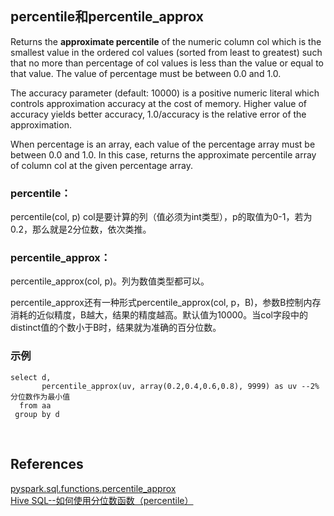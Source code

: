 ## percentile和percentile_approx
Returns the **approximate percentile** of the numeric column col which is the smallest value in the ordered col values (sorted from least to greatest) such that no more than percentage of col values is less than the value or equal to that value. The value of percentage must be between 0.0 and 1.0.

The accuracy parameter (default: 10000) is a positive numeric literal which controls approximation accuracy at the cost of memory. Higher value of accuracy yields better accuracy, 1.0/accuracy is the relative error of the approximation.

When percentage is an array, each value of the percentage array must be between 0.0 and 1.0. In this case, returns the approximate percentile array of column col at the given percentage array.

### percentile：
percentile(col, p) col是要计算的列（值必须为int类型），p的取值为0-1，若为0.2，那么就是2分位数，依次类推。

### percentile_approx：
percentile_approx(col, p)。列为数值类型都可以。

percentile_approx还有一种形式percentile_approx(col, p，B)，参数B控制内存消耗的近似精度，B越大，结果的精度越高。默认值为10000。当col字段中的distinct值的个数小于B时，结果就为准确的百分位数。

### 示例
```
select d, 
       percentile_approx(uv, array(0.2,0.4,0.6,0.8), 9999) as uv --2%分位数作为最小值       
  from aa
 group by d
```

&nbsp;
## References
[pyspark.sql.functions.percentile_approx](https://spark.apache.org/docs/3.1.1/api/python/reference/api/pyspark.sql.functions.percentile_approx.html)   
[Hive SQL--如何使用分位数函数（percentile）](https://blog.csdn.net/Jarry_cm/article/details/82185576)
